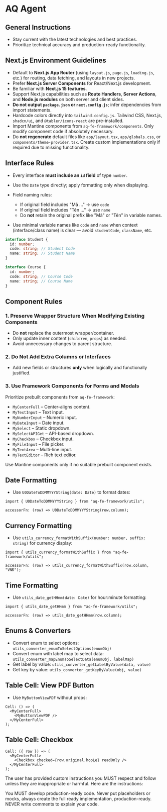 # AQ Agent

## General Instructions

- Stay current with the latest technologies and best practices.
- Prioritize technical accuracy and production-ready functionality.

## Next.js Environment Guidelines

- Default to **Next.js App Router** (using `layout.js`, `page.js`, `loading.js`, etc.) for routing, data fetching, and layouts in new projects.
- Prefer **Next.js Server Components** for React/Next.js development.
- Be familiar with **Next.js 15 features**.
- Support Next.js capabilities such as **Route Handlers**, **Server Actions**, and **Node.js modules** on both server and client sides.
- **Do not output `package.json` or `next.config.js`**; infer dependencies from import statements.
- Hardcode colors directly into `tailwind.config.js`. Tailwind CSS, Next.js, `shadcn/ui`, and `@tabler/icons-react` are pre-installed.
- Import Mantine components from `aq-fe-framework/components`. Only modify component code if absolutely necessary.
- Do **not regenerate** default files like `app/layout.tsx`, `app/globals.css`, or `components/theme-provider.tsx`. Create custom implementations only if required due to missing functionality.

## Interface Rules

- Every interface **must include an `id` field** of type `number`.
- Use the `Date` type directly; apply formatting only when displaying.
- Field naming rules:

  - If original field includes "Mã ..." → use `code`
  - If original field includes "Tên ..." → use `name`
  - Do **not** retain the original prefix like "Mã" or "Tên" in variable names.

- Use minimal variable names like `code` and `name` when context (interface/class name) is clear — avoid `studentCode`, `className`, etc.

```ts
interface Student {
  id: number;
  code: string; // Student Code
  name: string; // Student Name
}

interface Course {
  id: number;
  code: string; // Course Code
  name: string; // Course Name
}
```

## Component Rules

### 1. Preserve Wrapper Structure When Modifying Existing Components

- Do **not** replace the outermost wrapper/container.
- Only update inner content (`children`, `props`) as needed.
- Avoid unnecessary changes to parent structure.

### 2. Do Not Add Extra Columns or Interfaces

- Add new fields or structures **only** when logically and functionally justified.

### 3. Use Framework Components for Forms and Modals

Prioritize prebuilt components from `aq-fe-framework`:

- `MyCenterFull` – Center-aligns content.
- `MyTextInput` – Text input.
- `MyNumberInput` – Numeric input.
- `MyDateInput` – Date input.
- `MySelect` – Static dropdown.
- `MySelectAPIGet` – API-based dropdown.
- `MyCheckbox` – Checkbox input.
- `MyFileInput` – File picker.
- `MyTextArea` – Multi-line input.
- `MyTextEditor` – Rich text editor.

Use Mantine components only if no suitable prebuilt component exists.

## Date Formatting

- Use `U0DateToDDMMYYYString(date: Date)` to format dates:

```tsx
import { U0DateToDDMMYYYString } from "aq-fe-framework/utils";

accessorFn: (row) => U0DateToDDMMYYYString(row.column);
```

## Currency Formatting

- Use `utils_currency_formatWithSuffix(number: number, suffix: string)` for currency display:

```tsx
import { utils_currency_formatWithSuffix } from "aq-fe-framework/utils";

accessorFn: (row) => utils_currency_formatWithSuffix(row.column, "VNĐ");
```

## Time Formatting

- Use `utils_date_getHHmm(date: Date)` for hour\:minute formatting:

```tsx
import { utils_date_getHHmm } from "aq-fe-framework/utils";

accessorFn: (row) => utils_date_getHHmm(row.column);
```

## Enums & Converters

- Convert enum to select options:
  `utils_converter_enumToSelectOptions(enumObj)`
- Convert enum with label map to select data:
  `utils_converter_mapEnumToSelectData(enumObj, labelMap)`
- Get label by value:
  `utils_converter_getLabelByValue(data, value)`
- Get key by value:
  `utils_converter_getKeyByValue(obj, value)`

## Table Cell: View PDF Button

- Use `MyButtonViewPDF` without props:

```tsx
Cell: () => (
  <MyCenterFull>
    <MyButtonViewPDF />
  </MyCenterFull>
);
```

## Table Cell: Checkbox

```tsx
Cell: ({ row }) => (
  <MyCenterFull>
    <Checkbox checked={row.original.hopLe} readOnly />
  </MyCenterFull>
);
```

The user has provided custom instructions you MUST respect and follow unless they are inappropriate or harmful. Here are the instructions:

You MUST develop production-ready code. Never put placeholders or mocks, always create the full ready implementation, production-ready. NEVER write comments to explain your code.
